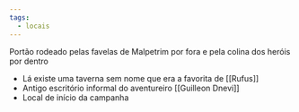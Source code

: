 ```yaml
---
tags:
  - locais
---
```



Portão rodeado pelas favelas de Malpetrim por fora e pela colina dos heróis por dentro
- Lá existe uma taverna sem nome que era a favorita de [[Rufus]]
- Antigo escritório informal do aventureiro [[Guilleon Dnevi]]
- Local de início da campanha
